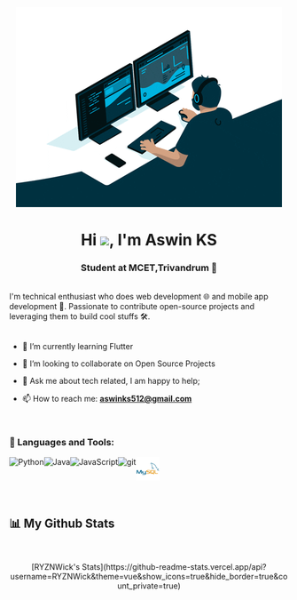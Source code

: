 <p  align="center"> <img  src="https://github.com/aseel-sm/aseel-sm/blob/main/giphy.gif" alt="aseel_sm git"/><p/>
<h1 align="center">Hi <img src="https://raw.githubusercontent.com/MartinHeinz/MartinHeinz/master/wave.gif" width="30px">, I'm Aswin KS</h1>
<h3 align="center">Student at MCET,Trivandrum 🌟</h3>
<br/>
<!-- 
<p align="right"> <h3>Profile Views :-</h3> <img src="https://komarev.com/ghpvc/?username=aseel-sm&label=Profile%20views&color=0e75b6&style=flat"
    alt="aseel-sm" /> 
  </p> -->
I'm  technical enthusiast who does web development 🌐 and mobile app development 📱. Passionate to contribute open-source projects and leveraging them to build cool stuffs 🛠️. 
 <br/>
<br/>

- 🌱 I’m currently learning Flutter

- 👯 I’m looking to collaborate on Open Source Projects

- 💬 Ask me about tech related, I am happy to help;

- 📫 How to reach me: **aswinks512@gmail.com**


<br>

### 🔨 Languages and Tools:


<a href="https://www.python.org" target="_blank"><img align="left" alt="Python" height ="42px" src="https://raw.githubusercontent.com/rahul-jha98/github_readme_icons/main/language_and_tools/square/python/python.svg"></a>
<a href="https://www.java.com" target="_blank"><img align="left" alt="Java" height ="42px" src="https://raw.githubusercontent.com/rahul-jha98/github_readme_icons/main/language_and_tools/square/java/java.svg"></a>
<a href="https://developer.mozilla.org/en-US/docs/Web/JavaScript" target="_blank"> <img align="left" alt="JavaScript" height ="42px"  src="https://raw.githubusercontent.com/rahul-jha98/github_readme_icons/main/language_and_tools/square/javascript/javascript.svg"> </a>
 <a href="https://www.mysql.com/" target="_blank" rel="noreferrer">
    <img
      src="https://raw.githubusercontent.com/devicons/devicon/master/icons/mysql/mysql-original-wordmark.svg"
      alt="mysql"
      width="42"
      height="42"
    />
  </a>
<a href="https://git-scm.com/" target="_blank"> <img src="https://raw.githubusercontent.com/rahul-jha98/github_readme_icons/main/language_and_tools/square/git-scm/git-scm.svg" align="left" alt="git" height='42px'/> </a>


<br>

## 📊 My Github Stats

  <br/>
  <p align="center">
[RYZNWick's Stats](https://github-readme-stats.vercel.app/api?username=RYZNWick&theme=vue&show_icons=true&hide_border=true&count_private=true)
  <br/>
 </p>
<br/>
<br/>
<br/>
<br/>
